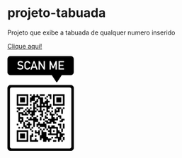 # projeto-tabuada
 Projeto que exibe a tabuada de qualquer numero inserido
 <p><a href="https://edmilsondmx.github.io/projeto-tabuada/">Clique aqui!</a></p>
 <p><img src="qr-code.png" width="150px" alt="qr code"></p>
